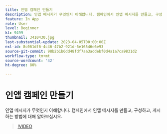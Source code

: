 ```yaml
---
title: 인앱 캠페인 만들기
description: 인앱 메시지가 무엇인지 이해합니다. 캠페인에서 인앱 메시지를 만들고, 구성하고, 게시하는 방법에 대해 알아보십시오.
feature: In App
role: User
level: Beginner
kt: 9499
thumbnail: 3410430.jpg
last-substantial-update: 2023-04-05T00:00:00Z
exl-id: 8c061df6-4c46-47b2-921d-6e16546e6e93
source-git-commit: 98b2b1b6dd48fdf7aa3addebf0d4a1a7ca9831d2
workflow-type: tm+mt
source-wordcount: '42'
ht-degree: 80%

---
```


# 인앱 캠페인 만들기

인앱 메시지가 무엇인지 이해합니다. 캠페인에서 인앱 메시지를 만들고, 구성하고, 게시하는 방법에 대해 알아보십시오.

>[!VIDEO](https://video.tv.adobe.com/v/3410430?quality=12&learn=on)
